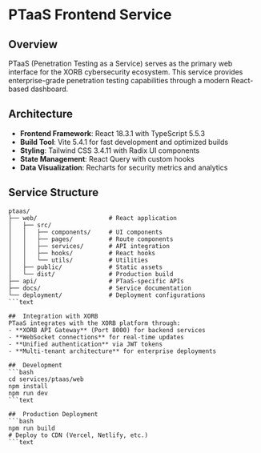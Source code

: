 # PTaaS Frontend Service

##  Overview
PTaaS (Penetration Testing as a Service) serves as the primary web interface for the XORB cybersecurity ecosystem. This service provides enterprise-grade penetration testing capabilities through a modern React-based dashboard.

##  Architecture
- **Frontend Framework**: React 18.3.1 with TypeScript 5.5.3
- **Build Tool**: Vite 5.4.1 for fast development and optimized builds
- **Styling**: Tailwind CSS 3.4.11 with Radix UI components
- **State Management**: React Query with custom hooks
- **Data Visualization**: Recharts for security metrics and analytics

##  Service Structure
```text
ptaas/
├── web/                    # React application
│   ├── src/
│   │   ├── components/     # UI components
│   │   ├── pages/          # Route components
│   │   ├── services/       # API integration
│   │   ├── hooks/          # React hooks
│   │   └── utils/          # Utilities
│   ├── public/             # Static assets
│   └── dist/               # Production build
├── api/                    # PTaaS-specific APIs
├── docs/                   # Service documentation
└── deployment/             # Deployment configurations
```text

##  Integration with XORB
PTaaS integrates with the XORB platform through:
- **XORB API Gateway** (Port 8000) for backend services
- **WebSocket connections** for real-time updates
- **Unified authentication** via JWT tokens
- **Multi-tenant architecture** for enterprise deployments

##  Development
```bash
cd services/ptaas/web
npm install
npm run dev
```text

##  Production Deployment
```bash
npm run build
# Deploy to CDN (Vercel, Netlify, etc.)
```text
